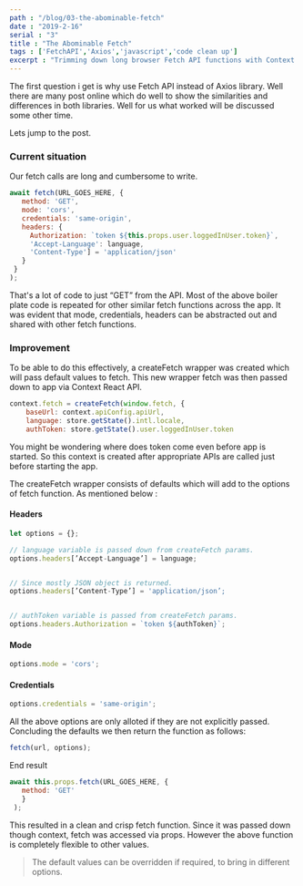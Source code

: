 ```yaml
---
path : "/blog/03-the-abominable-fetch"
date : "2019-2-16"
serial : "3"
title : "The Abominable Fetch"
tags : ['FetchAPI','Axios','javascript','code clean up']
excerpt : "Trimming down long browser Fetch API functions with Context API"
---
```


The first question i get is why use Fetch API instead of Axios library. Well there are many post online which do well to show the similarities and differences in both libraries. Well for us what worked will be discussed some other time.

Lets jump to the post.

### Current situation

Our fetch calls are long and cumbersome to write.

```javascript
await fetch(URL_GOES_HERE, {
   method: 'GET',
   mode: 'cors',
   credentials: 'same-origin',
   headers: {
     Authorization: `token ${this.props.user.loggedInUser.token}`,
     'Accept-Language': language,
     'Content-Type'] = 'application/json'
   }
 }
);
```

That's a lot of code to just “GET” from the API. Most of the above boiler plate code is repeated for other similar fetch functions across the app. It was evident that mode, credentials, headers can be abstracted out and shared with other fetch functions.

### Improvement

To be able to do this effectively, a createFetch wrapper was created which will pass default values to fetch. This new wrapper fetch was then passed down to app via Context React API.

```javascript
context.fetch = createFetch(window.fetch, {
    baseUrl: context.apiConfig.apiUrl,
    language: store.getState().intl.locale,
    authToken: store.getState().user.loggedInUser.token
```

You might be wondering where does token come even before app is started. So this context is created after appropriate APIs are called just before starting the app.

The createFetch wrapper consists of defaults which will add to the options of fetch function. As mentioned below :

#### Headers

```javascript
let options = {};

// language variable is passed down from createFetch params. 
options.headers[’Accept-Language’] = language;


// Since mostly JSON object is returned. 
options.headers[’Content-Type’] = 'application/json’;


// authToken variable is passed from createFetch params. 
options.headers.Authorization = `token ${authToken}`;
```

#### Mode

```javascript
options.mode = 'cors';
```

#### Credentials

```javascript
options.credentials = 'same-origin';
```

All the above options are only alloted if they are not explicitly passed. Concluding the defaults we then return the function as follows:

```javascript
fetch(url, options);
```

End result

```javascript
await this.props.fetch(URL_GOES_HERE, {
   method: 'GET'
   }
 );
```

This resulted in a clean and crisp fetch function. Since it was passed down though context, fetch was accessed via props. However the above function is completely flexible to other values.

> The default values can be overridden if required, to bring in different options.